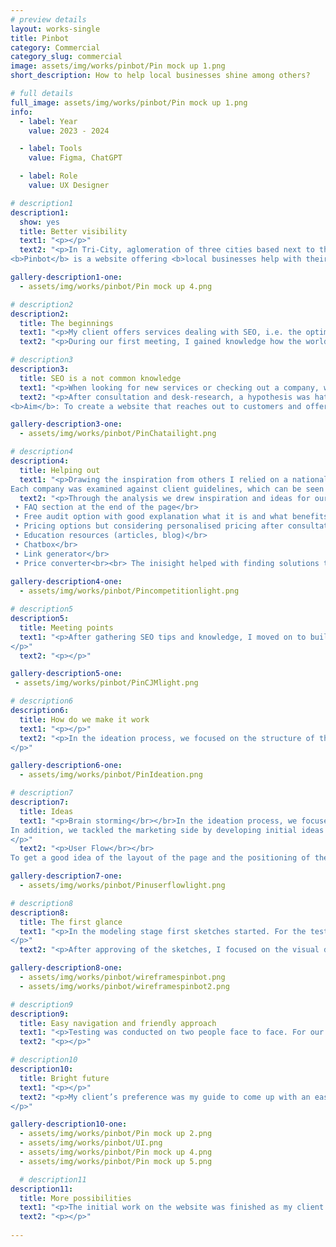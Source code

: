```yaml
---
# preview details
layout: works-single
title: Pinbot
category: Commercial
category_slug: commercial
image: assets/img/works/pinbot/Pin mock up 1.png
short_description: How to help local businesses shine among others?

# full details
full_image: assets/img/works/pinbot/Pin mock up 1.png
info:
  - label: Year
    value: 2023 - 2024

  - label: Tools
    value: Figma, ChatGPT

  - label: Role
    value: UX Designer

# description1
description1:
  show: yes
  title: Better visibility 
  text1: "<p></p>"
  text2: "<p>In Tri-City, aglomeration of three cities based next to the northern coast of Poland, there are many local businesses who want to gain new clients especially in the holiday seasons.</br></br>
<b>Pinbot</b> is a website offering <b>local businesses help with their SEO and better visibility</b> in the sea full of fishes.</p>"

gallery-description1-one:
  - assets/img/works/pinbot/Pin mock up 4.png

# description2
description2:
  title: The beginnings 
  text1: "<p>My client offers services dealing with SEO, i.e. the optimisation of pages taking into account the search components of Google's web browser. Its services include various activities for improving and managing the Google My Company profile. </p>"
  text2: "<p>During our first meeting, I gained knowledge how the world of SEO works and what the market situation is in the city where the client works. My client is a freelancer collaborating with several local businesses offering gastronomic, touristic and general services. Many of his clients were unaware of the importance of positioning their business. His main aim was to show his offering helping local businesses to reach more customers.</br></p>"

# description3
description3:
  title: SEO is a not common knowledge
  text1: "<p>When looking for new services or checking out a company, we usually use several sources, both online and offline. One of the most common and trusted ways is to use Google's search engine. The website offers and is constantly improving the <b>Google My Business tool</b>, which plays a significant role in SEO by providing <b>current information about a company, showcasing services, location on a map and managing reviews, among other things.</b> As many as 50% of customers trust online reviews as much as referrals from loved ones, and 81% of them read reviews on Google.</p>"
  text2: "<p>After consultation and desk-research, a hypothesis was hatched that not many small business entrepreneurs know of the existence of SEO let alone its importance. </br></br><b>Hypothesis</b>: Local businesses do not know what SEO is and how it affects their business</br></br>
<b>Aim</b>: To create a website that reaches out to customers and offers them solutions for better visibility in Google search.</p>"

gallery-description3-one:
  - assets/img/works/pinbot/PinChatailight.png

# description4
description4:
  title: Helping out
  text1: "<p>Drawing the inspiration from others I relied on a national and global competitive analysis, including both large companies offering many solutions beyond SEO and smaller national businesses. The analysis included Whitespark, Brightlocal, Zgred, Visible and Localiq.</br></br>
Each company was examined against client guidelines, which can be seen in the graphic below</p>"
  text2: "<p>Through the analysis we drew inspiration and ideas for our product, including:</br></br>
 • FAQ section at the end of the page</br>
 • Free audit option with good explanation what it is and what benefits it gives</br>
 • Pricing options but considering personalised pricing after consultation</br>
 • Education resources (articles, blog)</br>
 • Chatbox</br>
 • Link generator</br>
 • Price converter<br><br> The inisight helped with finding solutions that could easily help and educate business owners.</p>"
  
gallery-description4-one:
  - assets/img/works/pinbot/Pincompetitionlight.png

# description5
description5:
  title: Meeting points
  text1: "<p>After gathering SEO tips and knowledge, I moved on to building a Customer Journey Map based on client collaboration and customer experience. The most important thing at this stage was to establish touch points and encourage the client to take advantage of a free audit of their business so that they would consider further collaboration and convert one of Pinbot's offers.
</p>"
  text2: "<p></p>"

gallery-description5-one:
 - assets/img/works/pinbot/PinCJMlight.png

# description6
description6:
  title: How do we make it work
  text1: "<p></p>"
  text2: "<p>In the ideation process, we focused on the structure of the site and content through brainstorming. While looking for a solution for your local business it’s important to have delivered easy solutions. We developed the idea of a free audit in preparation for further delineating the path of the process, developed FAQs for the subpages and cut down on the idea of effectively showing the offer in an understandable and accessible way.</br></br>In addition, we tackled the marketing side by developing initial ideas for customer loyalty.</br></br>The main aim was to come up with a clear structure for the website with easy and understandable language providing the offer for clients who didn’t have much experience with SEO before.
</p>"

gallery-description6-one:
  - assets/img/works/pinbot/PinIdeation.png

# description7
description7:
  title: Ideas
  text1: "<p>Brain storming</br></br>In the ideation process, we focused on the structure of the site and content through brainstorming. We developed the idea of a free audit in preparation for further delineating the path of the process, developed FAQs for the subpages and cut down on the idea of effectively showing the offer in an understandable and accessible way.
In addition, we tackled the marketing side by developing initial ideas for customer loyalty.
</p>"
  text2: "<p>User Flow</br></br>
To get a good idea of the layout of the page and the positioning of the most important elements, I created a User Flow, which can be found below.  It contains the general layout of the page, detailing the free audit trail.</p>"

gallery-description7-one:
  - assets/img/works/pinbot/Pinuserflowlight.png

# description8
description8:
  title: The first glance
  text1: "<p>In the modeling stage first sketches started. For the testing I prepared wireframes that were discussed with the client. 
</p>"
  text2: "<p>After approving of the sketches, I focused on the visual design. My client’s preference was my guide to come up with a friendly, easy to read typography and matching colours. </p>"

gallery-description8-one:
  - assets/img/works/pinbot/wireframespinbot.png
  - assets/img/works/pinbot/wireframespinbot2.png

# description9
description9:
  title: Easy navigation and friendly approach
  text1: "<p>Testing was conducted on two people face to face. For our test we made sure to choose people who had a little knowledge of what local SEO was but were willing to learn. In the scenario, they imagined themselves to be owners of a small cafe in Gdańsk whose business wasn't prospering and wanted to improve their visibility in internet. Our emphasis on the website was a clear, easy promotion of services. Participants confirmed that they had very small problems with finding the information they needed, they declared to understand each section presented on the website. A problem occured on section dedicated to 'Free audit' where <b>after choosing the option 'Can't seem to find my business, check here' they couldn't go back to the search engine after reading the cues</b>. For that matter <b>I included a button returning to the previous search.</b></p>" 
  text2: "<p></p>"

# description10
description10:
  title: Bright future
  text1: "<p></p>"
  text2: "<p>My client’s preference was my guide to come up with an easy to read but bold typography and matching colors for the visual look of his service. We established a color <b>green as it brings friendliness and encourages growth</b> in hope it invites business owners to take a closer look at their work’s prosperity and goals.
</p>"

gallery-description10-one:
  - assets/img/works/pinbot/Pin mock up 2.png
  - assets/img/works/pinbot/UI.png
  - assets/img/works/pinbot/Pin mock up 4.png
  - assets/img/works/pinbot/Pin mock up 5.png

  # description11
description11:
  title: More possibilities
  text1: "<p>The initial work on the website was finished as my client was content with having his service presented online. Although this process of our collaboration was closed, the new door opened and we discussed further plans that include projecting a mobile application of Pinbot with an account access for the customers who chose long term offer. The plan is to create a chart dashboard with all business informations and option for owners of multiple business to manage their raports on how their businesses prosper.</p>"
  text2: "<p></p>"
  
---
```

